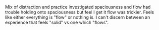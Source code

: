 Mix of distraction and practice
investigated spaciousness and flow 
had trouble holding onto spaciousness but feel I get it
flow was trickier. Feels like either everything is "flow" or nothing is. I can't discern between an experience that feels "solid" vs one which "flows".

